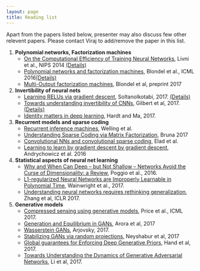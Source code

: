 ```yaml
---
layout: page
title: Reading list
---
```

 
<div class="message">
  Apart from the papers listed below, presenter may also discuss few other relevent papers. 
  Please contact Viraj to add/remove the paper in this list. 
</div>

1. **Polynomial networks, Factorization machines**
    * [On the Computational Efficiency of Training Neural Networks](http://papers.nips.cc/paper/5267-on-the-computational-efficiency-of-training-neural-networks.pdf), Livni et al., NIPS 2014 [(Details)](https://virajshah018.github.io//2017/06/09/week1/)
    * [Polynomial networks and factorization machines](https://arxiv.org/pdf/1607.08810.pdf), Blondel et al., ICML 2016[(Details)](https://virajshah018.github.io//2017/06/09/week1/)
    * [Multi-Output factorization machines](https://arxiv.org/abs/1705.07603), Blondel et al, preprint 2017
2. **Invertibility of neural nets**
    * [Learning RELUs via gradient descent](https://arxiv.org/abs/1705.04591), Soltanolkotabi, 2017. [(Details)](https://virajshah018.github.io//2017/06/12/week2/)
    * [Towards understanding invertibility of CNNs](https://arxiv.org/abs/1705.08664), Gilbert et al, 2017.[(Details)](https://virajshah018.github.io//2017/06/12/week2/)
    * [Identity matters in deep learning](https://arxiv.org/pdf/1611.04231.pdf), Hardt and Ma, 2017.
3. **Recurrent models and sparse coding**
    * [Recurrent inference machines](http://www.ics.uci.edu/~welling/publications/papers/Submitted2016-RIM.pdf), Welling et al.
    * [Understanding Sparse Coding via Matrix Factorization](https://arxiv.org/pdf/1609.00285.pdf), Bruna 2017
    * [Convolutional NNs and convolutional sparse coding](https://arxiv.org/pdf/1607.08194.pdf), Elad et al.
    * [Learning to learn by gradient descent by gradient descent](https://arxiv.org/pdf/1606.04474.pdf), Andrychowicz et al. 2016 
4. **Statistical aspects of neural net learning**
    * [Why and When Can Deep – but Not Shallow – Networks Avoid the Curse of Dimensionality: a Review](https://arxiv.org/pdf/1611.00740.pdf), Poggio et al., 2016.
    * [L1-regularized Neural Networks are Improperly Learnable in Polynomial Time](http://proceedings.mlr.press/v54/zhang17a/zhang17a.pdf), Wainwright et al., 2017.
    * [Understanding neural networks requires rethinking generalization](https://arxiv.org/abs/1611.03530), Zhang et al, ICLR 2017.
5. **Generative models**
    * [Compressed sensing using generative models](https://arxiv.org/pdf/1703.03208.pdf), Price et al., ICML 2017.
    * [Generation and Equilibrium in GANs](https://arxiv.org/pdf/1703.00573.pdf), Arora et al, 2017
    * [Wasserstein GANs](https://arxiv.org/pdf/1701.07875.pdf), Arjovsky, 2017.
    * [Stabilizing GANs via random projections](https://arxiv.org/pdf/1705.07831.pdf), Neyshabur et al, 2017
    * [Global guarantees for Enforcing Deep Generative Priors](https://arxiv.org/pdf/1705.07576.pdf), Hand et al, 2017.
    * [Towards Understanding the Dynamics of Generative Adversarial Networks](https://arxiv.org/pdf/1706.09884.pdf), Li et al, 2017.



